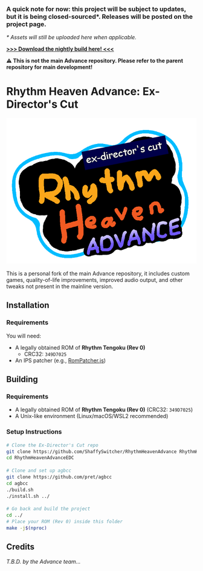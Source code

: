 ### A quick note for now: this project will be subject to updates, but it is being closed-sourced*. Releases will be posted on the project page.
*\* Assets will still be uploaded here when applicable.*

[**>>> Download the nightly build here! <<<**](https://nightly.link/ShaffySwitcher/RhythmHeavenAdvance/workflows/build/main/rhythmheavenadvance-nightly.zip)

**⚠️ This is not the main Advance repository. Please refer to the parent repository for main development!**

# Rhythm Heaven Advance: Ex-Director's Cut
![Rhythm Heaven Advance : Ex-Director's Cut](images/logo.png?raw=true "Rhythm Heaven Advance : Ex-Director's Cut")

This is a personal fork of the main Advance repository, it includes custom games, quality-of-life improvements, improved audio output, and other tweaks not present in the mainline version.

## Installation
### Requirements

You will need:
* A legally obtained ROM of **Rhythm Tengoku (Rev 0)**
  - CRC32: `349D7025`
* An IPS patcher (e.g., [RomPatcher.js](https://www.marcrobledo.com/RomPatcher.js/))

## Building

### Requirements
- A legally obtained ROM of **Rhythm Tengoku (Rev 0)** (CRC32: `349D7025`)
- A Unix-like environment (Linux/macOS/WSL2 recommended)

### Setup Instructions
```bash
# Clone the Ex-Director's Cut repo
git clone https://github.com/ShaffySwitcher/RhythmHeavenAdvance RhythmHeavenAdvanceEDC
cd RhythmHeavenAdvanceEDC

# Clone and set up agbcc
git clone https://github.com/pret/agbcc
cd agbcc
./build.sh
./install.sh ../

# Go back and build the project
cd ../
# Place your ROM (Rev 0) inside this folder
make -j$(nproc)
```

## Credits
*T.B.D. by the Advance team...*
